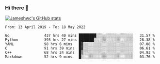 ### Hi there 👋

[![Jameshwc's GitHub stats](https://github-readme-stats.vercel.app/api?username=jameshwc)](https://github.com/anuraghazra/github-readme-stats)

<!--START_SECTION:waka-->

```text
From: 13 April 2019 - To: 18 May 2022

Go                437 hrs 40 mins ████████░░░░░░░░░░░░░░░░░   31.57 %
Python            393 hrs 27 mins ███████░░░░░░░░░░░░░░░░░░   28.38 %
YAML              98 hrs 6 mins   █▓░░░░░░░░░░░░░░░░░░░░░░░   07.08 %
C                 91 hrs 39 mins  █▓░░░░░░░░░░░░░░░░░░░░░░░   06.61 %
C++               68 hrs 24 mins  █▒░░░░░░░░░░░░░░░░░░░░░░░   04.93 %
Markdown          52 hrs 9 mins   █░░░░░░░░░░░░░░░░░░░░░░░░   03.76 %
```

<!--END_SECTION:waka-->